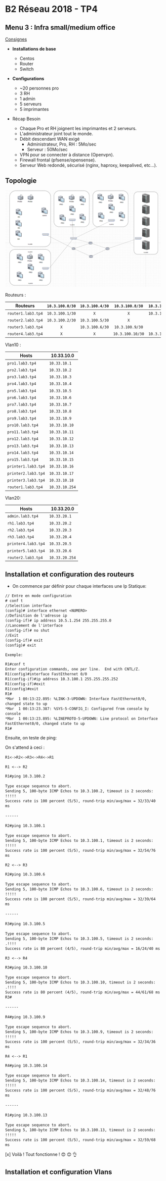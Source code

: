 # B2 Réseau 2018 - TP4
## Menu 3 : Infra small/medium office

[Consignes](https://github.com/It4lik/B2-Reseau-2018/tree/master/tp/4#menu-3--infra-smallmedium-office)

- **Installations de base**
  - Centos
  - Router
  - Switch
- **Configurations**

  - ~20 personnes pro
  - 3 RH
  - 1 admin
  - 5 serveurs
  - 5 imprimantes
- Récap Besoin

  - Chaque Pro et RH joignent les imprimantes et 2 serveurs.
  - L'administrateur joint tout le monde.
  - Débit descendant WAN exigé
    - Administrateur, Pro, RH : 5Mo/sec
    - Serveur : 50Mo/sec
  - VPN pour se connecter à distance (Openvpn).
  - Firewall frontal (pfsense/opensense).
  - Serveur Web redondé, sécurisé (nginx, haproxy, keepalived, etc...).




## Topologie

![Topologie Rendu 4](https://github.com/Ewillian/CCNA2/blob/master/Rendu%20du%20Tp4/captures/Topologie.png?raw=true)



Routeurs :

| Routeurs           | `10.3.100.0/30` | `10.3.100.4/30` | `10.3.100.8/30`  | `10.3.100.12/30` | `10.33.10.0`   | `10.33.20.0` | `10.33.30.0` |
| ------------------ | :-------------: | :-------------: | :--------------: | :--------------: | -------------- | ------------ | ------------ |
| `router1.lab3.tp4` | `10.3.100.1/30` |       `X`       |       `X`        | `10.3.100.14/30` | `10.33.10.254` |              |              |
| `router2.lab3.tp4` | `10.3.100.2/30` | `10.3.100.5/30` |       `X`        |       `X`        |                |              |              |
| `router3.lab3.tp4` |       `X`       | `10.3.100.6/30` | `10.3.100.9/30`  |       `X`        |                |              |              |
| `router4.lab3.tp4` |       `X`       |       `X`       | `10.3.100.10/30` | `10.3.100.13/30` |                |              |              |



Vlan10 :

| Hosts               | 10.33.10.0     |
| ------------------- | -------------- |
| `pro1.lab3.tp4`     | `10.33.10.1`   |
| `pro2.lab3.tp4`     | `10.33.10.2`   |
| `pro3.lab3.tp4`     | `10.33.10.3`   |
| `pro4.lab3.tp4`     | `10.33.10.4`   |
| `pro5.lab3.tp4`     | `10.33.10.5`   |
| `pro6.lab3.tp4`     | `10.33.10.6`   |
| `pro7.lab3.tp4`     | `10.33.10.7`   |
| `pro8.lab3.tp4`     | `10.33.10.8`   |
| `pro9.lab3.tp4`     | `10.33.10.9`   |
| `pro10.lab3.tp4`    | `10.33.10.10`  |
| `pro11.lab3.tp4`    | `10.33.10.11`  |
| `pro12.lab3.tp4`    | `10.33.10.12`  |
| `pro13.lab3.tp4`    | `10.33.10.13`  |
| `pro14.lab3.tp4`    | `10.33.10.14`  |
| `pro15.lab3.tp4`    | `10.33.10.15`  |
| `printer1.lab3.tp4` | `10.33.10.16`  |
| `printer2.lab3.tp4` | `10.33.10.17`  |
| `printer3.lab3.tp4` | `10.33.10.18`  |
| `router1.lab3.tp4`  | `10.33.10.254` |

Vlan20:

| Hosts               | 10.33.20.0     |
| ------------------- | -------------- |
| `admin.lab3.tp4`    | `10.33.20.1`   |
| `rh1.lab3.tp4`      | `10.33.20.2`   |
| `rh2.lab3.tp4`      | `10.33.20.3`   |
| `rh3.lab3.tp4`      | `10.33.20.4`   |
| `printer4.lab3.tp4` | `10.33.20.5`   |
| `printer5.lab3.tp4` | `10.33.20.6`   |
| `router2.lab3.tp4`  | `10.33.20.254` |







## Installation et configuration des routeurs

- On commence par définir pour chaque interfaces une Ip Statique:

````
// Entre en mode configuration
# conf t
//Selection interface
(config)# interface ethernet <NUMERO>
//Definition de l'adresse ip
(config-if)# ip address 10.5.1.254 255.255.255.0
//Lancement de l'interface
(config-if)# no shut
//Exit
(config-if)# exit
(config)# exit
````

`Exemple:`

```
R1#conf t
Enter configuration commands, one per line.  End with CNTL/Z.
R1(config)#interface FastEthernet 0/0
R1(config-if)#ip address 10.3.100.1 255.255.255.252
R1(config-if)#exit
R1(config)#exit
R1#
*Mar  1 00:13:22.895: %LINK-3-UPDOWN: Interface FastEthernet0/0, changed state to up
*Mar  1 00:13:23.387: %SYS-5-CONFIG_I: Configured from console by console
*Mar  1 00:13:23.895: %LINEPROTO-5-UPDOWN: Line protocol on Interface FastEthernet0/0, changed state to up
R1#
```

Ensuite, on teste de ping:

On s'attend à ceci :

`R1<->R2<->R3<->R4<->R1`



`R1 <--> R2`

```
R1#ping 10.3.100.2

Type escape sequence to abort.
Sending 5, 100-byte ICMP Echos to 10.3.100.2, timeout is 2 seconds:
!!!!!
Success rate is 100 percent (5/5), round-trip min/avg/max = 32/33/40 ms

------

R2#ping 10.3.100.1

Type escape sequence to abort.
Sending 5, 100-byte ICMP Echos to 10.3.100.1, timeout is 2 seconds:
!!!!!
Success rate is 100 percent (5/5), round-trip min/avg/max = 32/54/76 ms
```



`R2 <--> R3`

```
R2#ping 10.3.100.6

Type escape sequence to abort.
Sending 5, 100-byte ICMP Echos to 10.3.100.6, timeout is 2 seconds:
!!!!!
Success rate is 100 percent (5/5), round-trip min/avg/max = 32/39/64 ms

------

R3#ping 10.3.100.5

Type escape sequence to abort.
Sending 5, 100-byte ICMP Echos to 10.3.100.5, timeout is 2 seconds:
.!!!!
Success rate is 80 percent (4/5), round-trip min/avg/max = 16/24/40 ms
```



`R3 <--> R4`

``````
R3#ping 10.3.100.10

Type escape sequence to abort.
Sending 5, 100-byte ICMP Echos to 10.3.100.10, timeout is 2 seconds:
.!!!!
Success rate is 80 percent (4/5), round-trip min/avg/max = 44/61/68 ms
R3#

------

R4#ping 10.3.100.9

Type escape sequence to abort.
Sending 5, 100-byte ICMP Echos to 10.3.100.9, timeout is 2 seconds:
!!!!!
Success rate is 100 percent (5/5), round-trip min/avg/max = 32/34/36 ms
``````



`R4 <--> R1`

``````
R4#ping 10.3.100.14

Type escape sequence to abort.
Sending 5, 100-byte ICMP Echos to 10.3.100.14, timeout is 2 seconds:
!!!!!
Success rate is 100 percent (5/5), round-trip min/avg/max = 32/48/76 ms

------

R1#ping 10.3.100.13

Type escape sequence to abort.
Sending 5, 100-byte ICMP Echos to 10.3.100.13, timeout is 2 seconds:
!!!!!
Success rate is 100 percent (5/5), round-trip min/avg/max = 32/59/68 ms
``````



[x] Voilà ! Tout fonctionne ! :heart_eyes: :blush: :ok_hand:



## Installation et configuration Vlans

